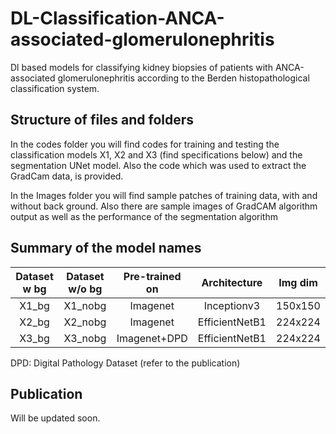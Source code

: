 
# DL-Classification-ANCA-associated-glomerulonephritis
Dl based models for classifying kidney biopsies of patients with ANCA-associated glomerulonephritis according to the Berden histopathological classification system.


## Structure of files and folders
 In the codes folder you will find codes for training and testing the classification models X1, X2 and X3 (find specifications below) and the segmentation UNet model. Also the code which was used to extract the GradCam data, is provided.

 In the Images folder you will find sample patches of training data, with and without back ground. Also there are sample images of GradCAM algorithm output as well as the performance of the segmentation algorithm


## Summary of the model names

| Dataset w bg | Dataset w/o bg | Pre-trained on |  Architecture  | Img dim |
|:------------:|:--------------:|:--------------:|:--------------:|:-------:|
|      X1_bg   |     X1_nobg    |    Imagenet    |   Inceptionv3  | 150x150 |
|      X2_bg   |     X2_nobg    |    Imagenet    | EfficientNetB1 | 224x224 |
|      X3_bg   |     X3_nobg    |  Imagenet+DPD  | EfficientNetB1 | 224x224 |


DPD: Digital Pathology Dataset (refer to the publication)


## Publication

Will be updated soon.
